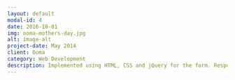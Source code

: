 ```yaml
---
layout: default
modal-id: 4
date: 2016-10-01
img: ooma-mothers-day.jpg
alt: image-alt
project-date: May 2014
client: Ooma
category: Web Development
description: Implemented using HTML, CSS and jQuery for the form. Responsive design.
---
```

